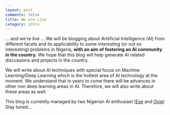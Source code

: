 ```yaml
---
layout: post
comments: false
title: We are Live
category: intro
---
```

... and we're live ...
We will be blogging about Artiificial Intelligence (AI) from different facets and its applicability to some interesting (or not so interesting) problems in Nigeria, **with an aim of fostering an AI community in the country.** We hope that this blog will help generate AI related discussions and projects in the country.

We will write about AI techniques with special focus on Machine Learning/Deep Learning which is the hottest area of AI technology at the moment. We understand that in years to come there will be advances in other non deep learning areas in AI. Therefore, we will also write about these areas as well.  

This blog is currently managed by two Nigerian AI enthusiast ([Ese](https://github.com/dlpbc) and [Ovie](https://github.com/mikaelovi))  
Stay tuned...  
